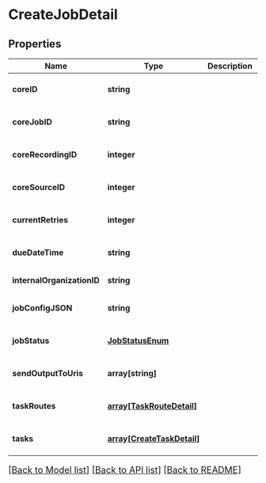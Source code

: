 # CreateJobDetail

## Properties
Name | Type | Description | Notes
------------ | ------------- | ------------- | -------------
**coreID** | **string** |  | [optional] [default to null]
**coreJobID** | **string** |  | [optional] [default to null]
**coreRecordingID** | **integer** |  | [optional] [default to null]
**coreSourceID** | **integer** |  | [optional] [default to 0]
**currentRetries** | **integer** |  | [optional] [default to 0]
**dueDateTime** | **string** |  | [optional] [default to null]
**internalOrganizationID** | **string** |  | [default to null]
**jobConfigJSON** | **string** |  | [optional] [default to null]
**jobStatus** | [**JobStatusEnum**](JobStatusEnum.md) |  | [optional] [default to null]
**sendOutputToUris** | **array[string]** |  | [optional] [default to null]
**taskRoutes** | [**array[TaskRouteDetail]**](TaskRouteDetail.md) |  | [optional] [default to null]
**tasks** | [**array[CreateTaskDetail]**](CreateTaskDetail.md) |  | [optional] [default to null]

[[Back to Model list]](../README.md#documentation-for-models) [[Back to API list]](../README.md#documentation-for-api-endpoints) [[Back to README]](../README.md)

<style>
     p, ul, ol, li { font-size: 18px !important;}
</style>


